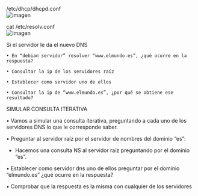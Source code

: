 /etc/dhcp/dhcpd.conf  
![imagen](https://github.com/user-attachments/assets/2bd520fd-6ebf-462d-a057-d8f94286bb48)

cat /etc/resolv.conf  
![imagen](https://github.com/user-attachments/assets/cd1824db-1b40-46ba-9246-639c386e6ddb)

Si el servidor le da el nuevo DNS

    • En “debian servidor” resolver “www.elmundo.es”, ¿qué ocurre en la respuesta?
  
    • Consultar la ip de los servidores raíz
  
    • Establecer como servidor uno de ellos
  
    • Consultar la ip de “www.elmundo.es”, ¿por qué se obtiene ese resultado?
  
  
  SIMULAR CONSULTA ITERATIVA
  
  • Vamos a simular una consulta iterativa, preguntando a cada uno de los servidores DNS lo que le corresponde saber.
  
  • Preguntar al servidor raíz por el servidor de nombres del dominio “es”:
  
  - Hacemos una consulta NS al servidor raíz preguntando por el dominio “es”.
  
  
  
  
  • Establecer como servidor dns uno de ellos preguntar por el dominio “elmundo.es”
  ¿qué ocurre en la respuesta?
  
  • Comprobar que la respuesta es la misma con cualquier de los servidores
